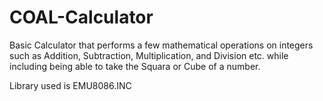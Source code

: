 # COAL-Calculator
Basic Calculator that performs a few mathematical operations on integers such as Addition, Subtraction, Multiplication, and Division etc. while including being able to take the Squara or Cube of a number.

Library used is EMU8086.INC 

